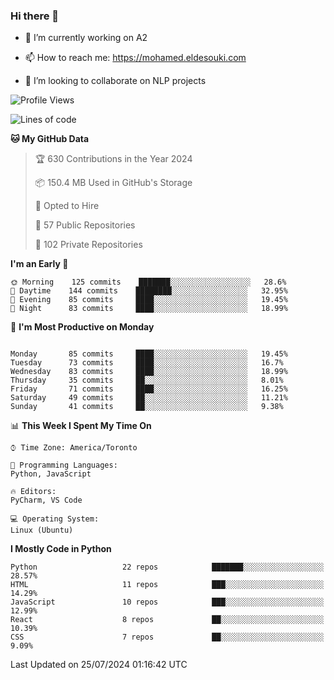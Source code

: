 ### Hi there 👋

<!--
**disooqi/disooqi** is a ✨ _special_ ✨ repository because its `README.md` (this file) appears on your GitHub profile.
-->
- 🔭 I’m currently working on A2
- 📫 How to reach me: https://mohamed.eldesouki.com

- 👯 I’m looking to collaborate on NLP projects
<!--
- 🌱 I’m currently learning Machine Learning
- 🤔 I’m looking for help with ...
- 💬 Ask me about ...

- 😄 Pronouns: ...
- ⚡ Fun fact: ...
-->

<!--START_SECTION:waka-->
![Profile Views](http://img.shields.io/badge/Profile%20Views-0-blue)

![Lines of code](https://img.shields.io/badge/From%20Hello%20World%20I%27ve%20Written-18%20Million%20lines%20of%20code-blue)

**🐱 My GitHub Data** 

> 🏆 630 Contributions in the Year 2024
 > 
> 📦 150.4 MB Used in GitHub's Storage 
 > 
> 💼 Opted to Hire
 > 
> 📜 57 Public Repositories 
 > 
> 🔑 102 Private Repositories  
 > 
**I'm an Early 🐤** 

```text
🌞 Morning    125 commits    ███████░░░░░░░░░░░░░░░░░░   28.6% 
🌆 Daytime    144 commits    ████████░░░░░░░░░░░░░░░░░   32.95% 
🌃 Evening    85 commits     ████░░░░░░░░░░░░░░░░░░░░░   19.45% 
🌙 Night      83 commits     ████░░░░░░░░░░░░░░░░░░░░░   18.99%

```
📅 **I'm Most Productive on Monday** 

```text

Monday       85 commits     ████░░░░░░░░░░░░░░░░░░░░░   19.45% 
Tuesday      73 commits     ████░░░░░░░░░░░░░░░░░░░░░   16.7% 
Wednesday    83 commits     ████░░░░░░░░░░░░░░░░░░░░░   18.99% 
Thursday     35 commits     ██░░░░░░░░░░░░░░░░░░░░░░░   8.01% 
Friday       71 commits     ████░░░░░░░░░░░░░░░░░░░░░   16.25%
Saturday     49 commits     ██░░░░░░░░░░░░░░░░░░░░░░░   11.21% 
Sunday       41 commits     ██░░░░░░░░░░░░░░░░░░░░░░░   9.38%

```


📊 **This Week I Spent My Time On** 

```text
⌚︎ Time Zone: America/Toronto

💬 Programming Languages: 
Python, JavaScript

🔥 Editors: 
PyCharm, VS Code

💻 Operating System: 
Linux (Ubuntu)

```

**I Mostly Code in Python** 

```text
Python                   22 repos            ███████░░░░░░░░░░░░░░░░░░   28.57% 
HTML                     11 repos            ███░░░░░░░░░░░░░░░░░░░░░░   14.29% 
JavaScript               10 repos            ███░░░░░░░░░░░░░░░░░░░░░░   12.99% 
React                    8 repos             ██░░░░░░░░░░░░░░░░░░░░░░░   10.39% 
CSS                      7 repos             ██░░░░░░░░░░░░░░░░░░░░░░░   9.09%

```

<!--
**Timeline**

![Chart not found](https://raw.githubusercontent.com/disooqi/disooqi/master/charts/bar_graph.png) 
-->

 Last Updated on 25/07/2024 01:16:42 UTC
<!--END_SECTION:waka-->

